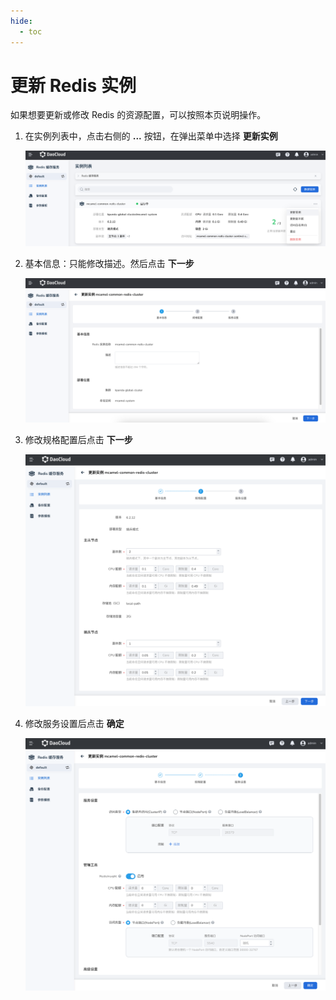 ```yaml
---
hide:
  - toc
---
```


# 更新 Redis 实例

如果想要更新或修改 Redis 的资源配置，可以按照本页说明操作。

1. 在实例列表中，点击右侧的 __...__ 按钮，在弹出菜单中选择 __更新实例__

    ![更新实例](../images/update01.png)

2. 基本信息：只能修改描述。然后点击 __下一步__

    ![基本信息](../images/update02.png)

3. 修改规格配置后点击 __下一步__

    ![规格配置](../images/update03.png)

4. 修改服务设置后点击 __确定__

    ![服务设置](../images/update04.png)
